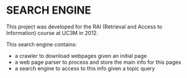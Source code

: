 # SEARCH ENGINE

This project was developed for the RAI (Retrieval and Access to Information) course at UC3M in 2012.

This search engine contains:
- a crawler to download webpages given an initial page
- a web page parser to process and store the main info for this pages
- a search engine to access to this info given a topic query
